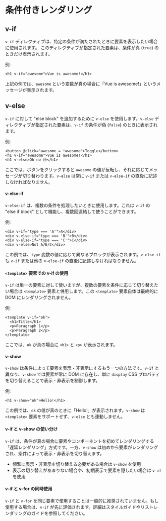 # 条件付きレンダリング
## v-if
`v-if` ディレクティブは、特定の条件が満たされたときに要素を表示したい場合に使用されます。
このディレクティブが指定された要素は、条件が真 (`true`) のときだけ表示されます。

例:

```vue
<h1 v-if="awesome">Vue is awesome!</h1>
```

上記の例では、`awesome` という変数が真の場合に「Vue is awesome!」というメッセージが表示されます。

## v-else

`v-if` に対して "else block" を追加するために `v-else` を使用します。`v-else` ディレクティブが指定された要素は、`v-if` の条件が偽 (`false`) のときに表示されます。

例:
```vue
<button @click="awesome = !awesome">Toggle</button>
<h1 v-if="awesome">Vue is awesome!</h1>
<h1 v-else>Oh no 😢</h1>
```

ここでは、ボタンをクリックすると `awesome` の値が反転し、それに応じてメッセージが切り替わります。`v-else` は常に `v-if` または `v-else-if` の直後に記述しなければなりません。

#### v-else-if

`v-else-if` は、複数の条件を処理したいときに使用します。これは `v-if` の "else if block" として機能し、複数回連結して使うことができます。

例:
```vue
<div v-if="type === 'A'">A</div>
<div v-else-if="type === 'B'">B</div>
<div v-else-if="type === 'C'">C</div>
<div v-else>Not A/B/C</div>
```

この例では、`type` 変数の値に応じて異なるブロックが表示されます。`v-else-if` も `v-if` または他の `v-else-if` の直後に記述しなければなりません。
#### `<template>` 要素での v-if の使用

`v-if` は単一の要素に対して使いますが、複数の要素を条件に応じて切り替えたい場合は `<template>` 要素と併用します。この `<template>` 要素自体は最終的に DOM にレンダリングされません。

例:

```vue
<template v-if="ok">
  <h1>Title</h1>
  <p>Paragraph 1</p>
  <p>Paragraph 2</p>
</template>
```

ここでは、`ok` が真の場合に `<h1>` と `<p>` が表示されます。
#### v-show

`v-show` は条件によって要素を表示・非表示にするもう一つの方法です。`v-if` と異なり、`v-show` では要素が常に DOM に存在し、単に `display` CSS プロパティを切り替えることで表示・非表示を制御します。

例:
```vue
<h1 v-show="ok">Hello!</h1>
```

この例では、`ok` の値が真のときに「Hello!」が表示されます。`v-show` は `<template>` 要素をサポートせず、`v-else` とも連動しません。

#### v-if と v-show の使い分け

`v-if` は、条件が真の場合に要素やコンポーネントを初めてレンダリングする「遅延レンダリング」方式です。一方、`v-show` は初めから要素がレンダリングされ、条件によって表示・非表示を切り替えます。

- 頻繁に表示・非表示を切り替える必要がある場合は `v-show` を使用
- 表示の切り替えがあまりない場合や、初期表示で要素を隠したい場合は `v-if` を使用

#### v-if と v-for の同時使用

`v-if` と `v-for` を同じ要素で使用することは一般的に推奨されていません。もし使用する場合は、`v-if` が先に評価されます。詳細はスタイルガイドやリストレンダリングのガイドを参照してください。